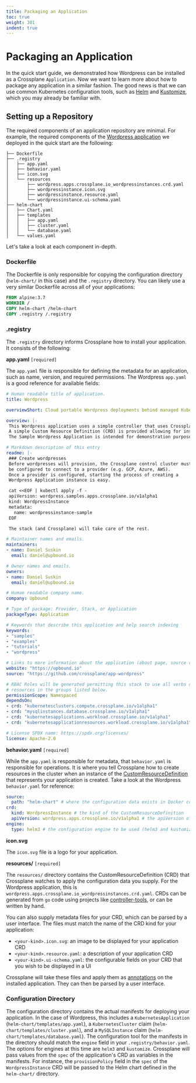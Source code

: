 ```yaml
---
title: Packaging an Application
toc: true
weight: 301
indent: true
---
```


# Packaging an Application

In the quick start guide, we demonstrated how Wordpress can be installed as a
Crossplane `Application`. Now we want to learn more about how to package any
application in a similar fashion. The good news is that we can use common
Kubernetes configuration tools, such as [Helm] and [Kustomize], which you may
already be familiar with.

## Setting up a Repository

The required components of an application repository are minimal. For example,
the required components of the [Wordpress application] we deployed in the quick
start are the following:

```
├── Dockerfile
├── .registry
│   ├── app.yaml
│   ├── behavior.yaml
│   ├── icon.svg
│   └── resources
│       ├── wordpress.apps.crossplane.io_wordpressinstances.crd.yaml
│       ├── wordpressinstance.icon.svg
│       ├── wordpressinstance.resource.yaml
│       └── wordpressinstance.ui-schema.yaml
├── helm-chart
│   ├── Chart.yaml
│   ├── templates
│   │   ├── app.yaml
│   │   ├── cluster.yaml
│   │   └── database.yaml
│   └── values.yaml
```

Let's take a look at each component in-depth.

### Dockerfile

The Dockerfile is only responsible for copying the configuration directory
(`helm-chart/` in this case) and the `.registry` directory. You can likely use a
very similar Dockerfile across all of your applications:

```Dockerfile
FROM alpine:3.7
WORKDIR /
COPY helm-chart /helm-chart
COPY .registry /.registry
```

### .registry

The `.registry` directory informs Crossplane how to install your application. It
consists of the following:

**app.yaml** `[required]`

The `app.yaml` file is responsible for defining the metadata for an application,
such as name, version, and required permissions. The Wordpress `app.yaml` is a
good reference for available fields:

```yaml
# Human readable title of application.
title: Wordpress

overviewShort: Cloud portable Wordpress deployments behind managed Kubernetes and SQL services are demonstrated in this Crossplane Stack.

overview: |-
 This Wordpress application uses a simple controller that uses Crossplane to orchestrate managed SQL services and managed Kubernetes clusters which are then used to run a Wordpress deployment.
 A simple Custom Resource Definition (CRD) is provided allowing for instances of this Crossplane managed Wordpress Application to be provisioned with a few lines of yaml.
 The Sample Wordpress Application is intended for demonstration purposes and should not be used to deploy production instances of Wordpress.

# Markdown description of this entry
readme: |-
 ### Create wordpresses
 Before wordpresses will provision, the Crossplane control cluster must
 be configured to connect to a provider (e.g. GCP, Azure, AWS).
 Once a provider is configured, starting the process of creating a
 Wordpress Application instance is easy.

 cat <<EOF | kubectl apply -f -
 apiVersion: wordpress.samples.apps.crossplane.io/v1alpha1
 kind: WordpressInstance
 metadata:
   name: wordpressinstance-sample
 EOF

 The stack (and Crossplane) will take care of the rest.

# Maintainer names and emails.
maintainers:
- name: Daniel Suskin
  email: daniel@upbound.io

# Owner names and emails.
owners:
- name: Daniel Suskin
  email: daniel@upbound.io

# Human readable company name.
company: Upbound

# Type of package: Provider, Stack, or Application
packageType: Application

# Keywords that describe this application and help search indexing
keywords:
- "samples"
- "examples"
- "tutorials"
- "wordpress"

# Links to more information about the application (about page, source code, etc.)
website: "https://upbound.io"
source: "https://github.com/crossplane/app-wordpress"

# RBAC Roles will be generated permitting this stack to use all verbs on all
# resources in the groups listed below.
permissionScope: Namespaced
dependsOn:
- crd: "kubernetesclusters.compute.crossplane.io/v1alpha1"
- crd: "mysqlinstances.database.crossplane.io/v1alpha1"
- crd: "kubernetesapplications.workload.crossplane.io/v1alpha1"
- crd: "kubernetesapplicationresources.workload.crossplane.io/v1alpha1"

# License SPDX name: https://spdx.org/licenses/
license: Apache-2.0
```

**behavior.yaml** `[required]`

While the `app.yaml` is responsible for metadata, that `behavior.yaml` is
responsible for operations. It is where you tell Crossplane how to create
resources in the cluster when an instance of the [CustomResourceDefinition] that
represents your application is created. Take a look at the Wordpress
`behavior.yaml` for reference:

```yaml
source:
  path: "helm-chart" # where the configuration data exists in Docker container
crd:
  kind: WordpressInstance # the kind of the CustomResourceDefinition
  apiVersion: wordpress.apps.crossplane.io/v1alpha1 # the apiVersion of the CustomResourceDefinition
engine:
  type: helm3 # the configuration engine to be used (helm3 and kustomize are valid options)
```

**icon.svg**

The `icon.svg` file is a logo for your application.

**resources/** `[required]`

The `resources/` directory contains the CustomResourceDefinition (CRD) that
Crossplane watches to apply the configuration data you supply. For the Wordpress
application, this is `wordpress.apps.crossplane.io_wordpressinstances.crd.yaml`.
CRDs can be generated from `go` code using projects like [controller-tools], or
can be written by hand. 

You can also supply metadata files for your CRD, which can be parsed by a user
interface. The files must match the name of the CRD kind for your application:

- `<your-kind>.icon.svg`: an image to be displayed for your application CRD
- `<your-kind>.resource.yaml`: a description of your application CRD
- `<your-kind>.ui-schema.yaml`: the configurable fields on your CRD that you
  wish to be displayed in a UI

Crossplane will take these files and apply them as [annotations] on the
installed application. They can then be parsed by a user interface.

### Configuration Directory

The configuration directory contains the actual manifests for deploying your
application. In the case of Wordpress, this includes a `KubernetesApplication`
(`helm-chart/templates/app.yaml`), a `KubernetesCluster` claim
(`helm-chart/templates/cluster.yaml`), and a `MySQLInstance` claim
(`helm-chart/templates/database.yaml`). The configuration tool for the manifests
in the directory should match the `engine` field in your
`.registry/behavior.yaml`. The options for engines at this time are `helm3` and
`kustomize`. Crossplane will pass values from the `spec` of the application's
CRD as variables in the manifests. For instance, the `provisionPolicy` field in
the `spec` of the `WordpressInstance` CRD will be passed to the Helm chart
defined in the `helm-chart/` directory.

<!-- Named Links -->

[Helm]: https://helm.sh/
[Kustomize]: https://kustomize.io/
[Wordpress application]: https://github.com/crossplane/app-wordpress
[CustomResourceDefinition]: https://kubernetes.io/docs/concepts/extend-kubernetes/api-extension/custom-resources/
[controller-tools]: https://github.com/kubernetes-sigs/controller-tools
[annotations]: https://kubernetes.io/docs/concepts/overview/working-with-objects/annotations/
